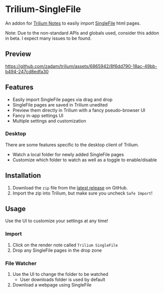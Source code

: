 # Trilium-SingleFile
An addon for [Trilium Notes](https://github.com/zadam/trilium) to easily import [SingleFile](https://github.com/gildas-lormeau/SingleFile) html pages.

Note: Due to the non-standard APIs and globals used, consider this addon in beta. I expect many issues to be found.

## Preview
<!-- https://raw.githubusercontent.com/rauenzi/Trilium-SingleFile/blob/main/LICENSE -->
https://github.com/zadam/trilium/assets/6865942/8f6dd790-18ac-49bb-b494-247cd8edfa30


## Features

- Easily import SingleFile pages via drag and drop
- SingleFile pages are saved in Trilium unedited
- Preview them directly in Trilium with a fancy pseudo-browser UI
- Fancy in-app settings UI
- Multiple settings and customization

### Desktop

There are some features specific to the desktop client of Trilium.
- Watch a local folder for newly added SingleFile pages
- Customize which folder to watch as well as a toggle to enable/disable


## Installation

1. Download the `zip` file from the [latest release](https://github.com/rauenzi/Trilium-SingleFile/releases/latest) on GitHub.
1. Import the zip into Trilium, but make sure you uncheck `Safe Import`!



## Usage

Use the UI to customize your settings at any time!

### Import

1. Click on the render note called `Trilium SingleFile`
1. Drop any SingleFile pages in the drop zone

### File Watcher

1. Use the UI to change the folder to be watched
    - User downloads folder is used by default
1. Download a webpage using SingleFile